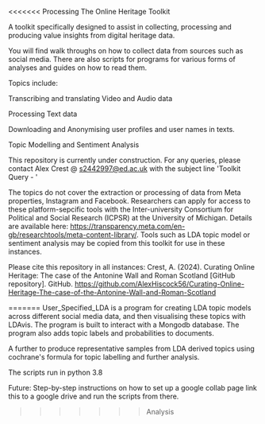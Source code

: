 
<<<<<<< Processing
The Online Heritage Toolkit

A toolkit specifically designed to assist in collecting, processing and producing value insights from digital heritage data.

You will find walk throughs on how to collect data from sources such as social media. There are also scripts for programs for various forms of analyses and guides on how to read them. 

Topics include:

Transcribing and translating Video and Audio data

Processing Text data

Downloading and Anonymising user profiles and user names in texts.

Topic Modelling and Sentiment Analysis

This repository is currently under construction. For any queries, please contact Alex Crest @ s2442997@ed.ac.uk with the subject line 'Toolkit Query - '

The topics do not cover the extraction or processing of data from Meta properties, Instagram and Facebook. Researchers can apply for access to these platform-sepcific tools with the Inter-university Consortium for Political and Social Research (ICPSR) at the University of Michigan. Details are available here: https://transparency.meta.com/en-gb/researchtools/meta-content-library/. Tools such as LDA topic model or sentiment analysis may be copied from this toolkit for use in these instances. 

Please cite this repository in all instances: 
Crest, A. (2024). Curating Online Heritage: The case of the Antonine Wall and Roman Scotland [GitHub repository]. GitHub. https://github.com/AlexHiscock56/Curating-Online-Heritage-The-case-of-the-Antonine-Wall-and-Roman-Scotland

=======
User_Specified_LDA is a program for creating LDA topic models across different social media data, and then visualising these topics with LDAvis. 
The program is built to interact with a Mongodb database.
The program also adds topic labels and probabilities to documents.

A further to produce representative samples from LDA derived topics using cochrane's formula for topic labelling and further analysis.

The scripts run in python 3.8

Future:
Step-by-step instructions on how to set up a google collab page link this to a google drive and run the scripts from there.
>>>>>>> Analysis
